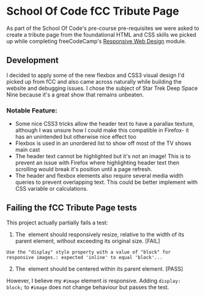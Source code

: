 # School Of Code fCC Tribute Page
As part of the School Of Code's pre-course pre-requisites we were asked to create a tribute page from the foundational HTML and CSS skills we picked up while completing freeCodeCamp's [Responsive Web Design](https://www.freecodecamp.org/learn/responsive-web-design/) module. 

## Development
I decided to apply some of the new flexbox and CSS3 visual design I'd picked up from fCC and also came across naturally while building the website and debugging issues. I chose the subject of Star Trek Deep Space Nine because it's a great show that remains unbeaten.

### Notable Feature:
- Some nice CSS3 tricks allow the header text to have a parallax texture, although I was unsure how I could make this compatible in Firefox- it has an unintended but otherwise nice effect too
- Flexbox is used in an unordered list to show off most of the TV shows main cast 
- The header text cannot be highlighted but it's not an image! This is to prevent an issue with Firefox where highlighting header text then scrolling would break it's position until a page refresh.
- The header and flexbox elements also require several media width queries to prevent overlapping text. This could be better implement with CSS variable or calculations.

## Failing the fCC Tribute Page tests
This project actually partially fails a test:
1. The <img> element should responsively resize, relative to the width of its parent element, without exceeding its original size. [FAIL]

`Use the "display" style property with a value of "block" for responsive images.: expected 'inline' to equal 'block'...`

2. The <img> element should be centered within its parent element. [PASS]

However, I believe my `#image` element *is* responsive. Adding `display: block;` to `#image` does not change behaviour but passes the test.
